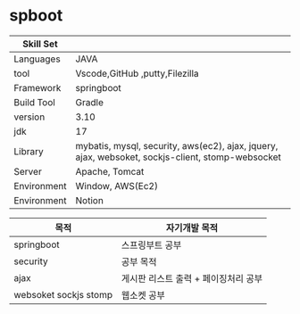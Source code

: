 # spboot 
| Skill Set   |     | 
|---|---|
| Languages | JAVA | 
| tool   | Vscode,GitHub ,putty,Filezilla  | 
| Framework | springboot | 
| Build Tool | Gradle | 
| version |  3.10 | 
| jdk |  17 |
| Library | mybatis, mysql, security, aws(ec2), ajax, jquery, ajax, websoket, sockjs-client, stomp-websocket|
| Server |  Apache, Tomcat |
| Environment |   Window, AWS(Ec2) |
| Environment |   Notion |


| 목적  |  자기개발 목적   | 
|---|---|
| springboot | 스프링부트 공부 |
| security | 공부 목적 |
| ajax | 게시판 리스트 출력 + 페이징처리 공부 | 
| websoket sockjs stomp | 웹소켓 공부  | 




